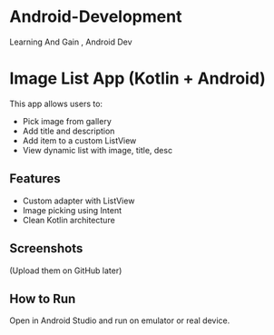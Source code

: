 # Android-Development
Learning And Gain , Android Dev
# Image List App (Kotlin + Android)

This app allows users to:
- Pick image from gallery
- Add title and description
- Add item to a custom ListView
- View dynamic list with image, title, desc

## Features
- Custom adapter with ListView
- Image picking using Intent
- Clean Kotlin architecture

## Screenshots
(Upload them on GitHub later)

## How to Run
Open in Android Studio and run on emulator or real device.

